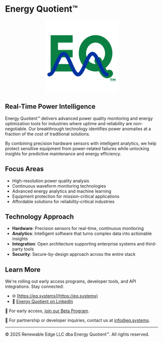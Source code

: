 # Energy Quotient™

<p align="center">
  <a href="https://eq.systems">
    <img src="logo.svg" alt="Energy Quotient Logo" width="240" />
  </a>
</p>

## Real-Time Power Intelligence

Energy Quotient™ delivers advanced power quality monitoring and energy optimization tools for industries where uptime and reliability are non-negotiable. Our breakthrough technology identifies power anomalies at a fraction of the cost of traditional solutions.

By combining precision hardware sensors with intelligent analytics, we help protect sensitive equipment from power-related failures while unlocking insights for predictive maintenance and energy efficiency.

## Focus Areas

- High-resolution power quality analysis
- Continuous waveform monitoring technologies
- Advanced energy analytics and machine learning
- Equipment protection for mission-critical applications
- Affordable solutions for reliability-critical industries

## Technology Approach

- **Hardware**: Precision sensors for real-time, continuous monitoring
- **Analytics**: Intelligent software that turns complex data into actionable insights
- **Integration**: Open architecture supporting enterprise systems and third-party tools
- **Security**: Secure-by-design approach across the entire stack

## Learn More

We're rolling out early access programs, developer tools, and API integrations. Stay connected:

- 🌐 [https://eq.systems](https://eq.systems)
- 💼 [Energy Quotient on LinkedIn](https://www.linkedin.com/company/energy-quotient-inc)

🔧 For early access, [join our Beta Program](https://beta.eq.systems/flyer).

📩 For partnership or developer inquiries, contact us at info@eq.systems.

---

© 2025 Renewable Edge LLC dba Energy Quotient™. All rights reserved.
